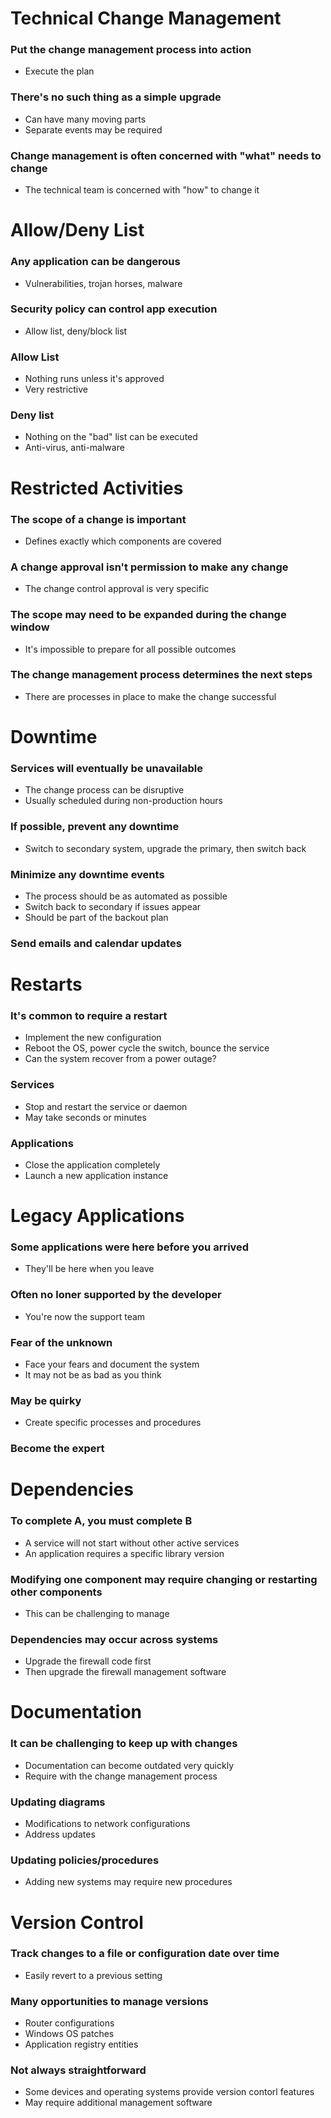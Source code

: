 # Technical Change Management
### Put the change management process into action
- Execute the plan
### There's no such thing as a simple upgrade
- Can have many moving parts
- Separate events may be required
### Change management is often concerned with "what" needs to change
- The technical team is concerned with "how" to change it
# Allow/Deny List
### Any application can be dangerous
- Vulnerabilities, trojan horses, malware
### Security policy can control app execution
- Allow list, deny/block list
### Allow List
- Nothing runs unless it's approved
- Very restrictive
### Deny list
- Nothing on the "bad" list can be executed
- Anti-virus, anti-malware
# Restricted Activities
### The scope of a change is important
- Defines exactly which components are covered
### A change approval isn't permission to make any change
- The change control approval is very specific
### The scope may need to be expanded during the change window
- It's impossible to prepare for all possible outcomes
### The change management process determines the next steps
- There are processes in place to make the change successful
# Downtime
### Services will eventually be unavailable
- The change process can be disruptive
- Usually scheduled during non-production hours
### If possible, prevent any downtime
- Switch to secondary system, upgrade the primary, then switch back
### Minimize any downtime events
- The process should be as automated as possible
- Switch back to secondary if issues appear
- Should be part of the backout plan
### Send emails and calendar updates
# Restarts
### It's common to require a restart
- Implement the new configuration
- Reboot the OS, power cycle the switch, bounce the service
- Can the system recover from a power outage?
### Services
- Stop and restart the service or daemon
- May take seconds or minutes
### Applications
- Close the application completely
- Launch a new application instance
# Legacy Applications
### Some applications were here before you arrived
- They'll be here when you leave
### Often no loner supported by the developer
- You're now the support team
### Fear of the unknown
- Face your fears and document the system
- It may not be as bad as you think
### May be quirky
- Create specific processes and procedures
### Become the expert
# Dependencies
### To complete A, you must complete B
- A service will not start without other active services
- An application requires a specific library version
### Modifying one component may require changing or restarting other components
- This can be challenging to manage
### Dependencies may occur across systems
- Upgrade the firewall code first
- Then upgrade the firewall management software
# Documentation
### It can be challenging to keep up with changes
- Documentation can become outdated very quickly
- Require with the change management process
### Updating diagrams
- Modifications to network configurations
- Address updates
### Updating policies/procedures
- Adding new systems may require new procedures
# Version Control
### Track changes to a file or configuration date over time
- Easily revert to a previous setting
### Many opportunities to manage versions
- Router configurations
- Windows OS patches
- Application registry entities
### Not always straightforward
- Some devices and operating systems provide version contorl features
- May require additional management software